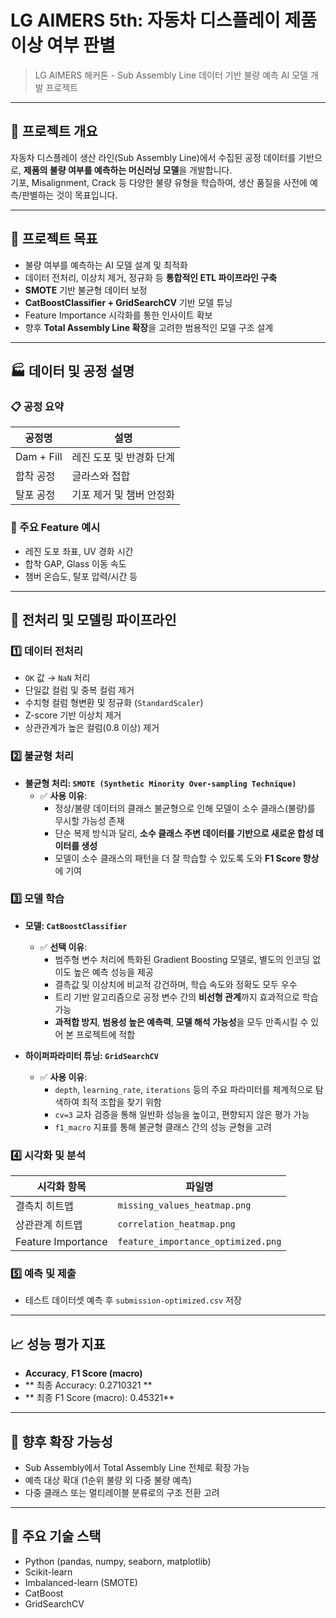 # LG AIMERS 5th: 자동차 디스플레이 제품 이상 여부 판별

> LG AIMERS 해커톤 - Sub Assembly Line 데이터 기반 불량 예측 AI 모델 개발 프로젝트

---

## 📌 프로젝트 개요

자동차 디스플레이 생산 라인(Sub Assembly Line)에서 수집된 공정 데이터를 기반으로, **제품의 불량 여부를 예측하는 머신러닝 모델**을 개발합니다.  
기포, Misalignment, Crack 등 다양한 불량 유형을 학습하여, 생산 품질을 사전에 예측/판별하는 것이 목표입니다.

---

## 🎯 프로젝트 목표

- 불량 여부를 예측하는 AI 모델 설계 및 최적화
- 데이터 전처리, 이상치 제거, 정규화 등 **통합적인 ETL 파이프라인 구축**
- **SMOTE** 기반 불균형 데이터 보정
- **CatBoostClassifier + GridSearchCV** 기반 모델 튜닝
- Feature Importance 시각화를 통한 인사이트 확보
- 향후 **Total Assembly Line 확장**을 고려한 범용적인 모델 구조 설계

---

## 🏭 데이터 및 공정 설명

### 📋 공정 요약

| 공정명     | 설명                           |
|------------|--------------------------------|
| Dam + Fill | 레진 도포 및 반경화 단계       |
| 합착 공정  | 글라스와 접합                  |
| 탈포 공정  | 기포 제거 및 챔버 안정화       |

### 🧾 주요 Feature 예시

- 레진 도포 좌표, UV 경화 시간
- 합착 GAP, Glass 이동 속도
- 챔버 온습도, 탈포 압력/시간 등

---

## 🔧 전처리 및 모델링 파이프라인

### 1️⃣ 데이터 전처리

- `OK` 값 → `NaN` 처리
- 단일값 컬럼 및 중복 컬럼 제거
- 수치형 컬럼 형변환 및 정규화 (`StandardScaler`)
- Z-score 기반 이상치 제거
- 상관관계가 높은 컬럼(0.8 이상) 제거

### 2️⃣ 불균형 처리

- **불균형 처리: `SMOTE (Synthetic Minority Over-sampling Technique)`**
  - ✅ **사용 이유**:
    - 정상/불량 데이터의 클래스 불균형으로 인해 모델이 소수 클래스(불량)를 무시할 가능성 존재
    - 단순 복제 방식과 달리, **소수 클래스 주변 데이터를 기반으로 새로운 합성 데이터를 생성**
    - 모델이 소수 클래스의 패턴을 더 잘 학습할 수 있도록 도와 **F1 Score 향상**에 기여
  
### 3️⃣ 모델 학습

- **모델: `CatBoostClassifier`**
  - ✅ **선택 이유**:
    - 범주형 변수 처리에 특화된 Gradient Boosting 모델로, 별도의 인코딩 없이도 높은 예측 성능을 제공
    - 결측값 및 이상치에 비교적 강건하며, 학습 속도와 정확도 모두 우수
    - 트리 기반 알고리즘으로 공정 변수 간의 **비선형 관계**까지 효과적으로 학습 가능
    - **과적합 방지**, **범용성 높은 예측력**, **모델 해석 가능성**을 모두 만족시킬 수 있어 본 프로젝트에 적합

- **하이퍼파라미터 튜닝: `GridSearchCV`**
  - ✅ **사용 이유**:
    - `depth`, `learning_rate`, `iterations` 등의 주요 파라미터를 체계적으로 탐색하여 최적 조합을 찾기 위함
    - `cv=3` 교차 검증을 통해 일반화 성능을 높이고, 편향되지 않은 평가 가능
    - `f1_macro` 지표를 통해 불균형 클래스 간의 성능 균형을 고려

### 4️⃣ 시각화 및 분석

| 시각화 항목             | 파일명                              |
|-------------------------|--------------------------------------|
| 결측치 히트맵           | `missing_values_heatmap.png`         |
| 상관관계 히트맵         | `correlation_heatmap.png`            |
| Feature Importance       | `feature_importance_optimized.png`   |

### 5️⃣ 예측 및 제출

- 테스트 데이터셋 예측 후 `submission-optimized.csv` 저장

---

## 📈 성능 평가 지표

- **Accuracy**, **F1 Score (macro)**
- ** 최종 Accuracy: 0.2710321 **
- ** 최종 F1 Score (macro): 0.45321**

---

## 🔮 향후 확장 가능성

- Sub Assembly에서 Total Assembly Line 전체로 확장 가능
- 예측 대상 확대 (1순위 불량 외 다중 불량 예측)
- 다중 클래스 또는 멀티레이블 분류로의 구조 전환 고려

---

## 🧠 주요 기술 스택

- Python (pandas, numpy, seaborn, matplotlib)
- Scikit-learn
- Imbalanced-learn (SMOTE)
- CatBoost
- GridSearchCV

